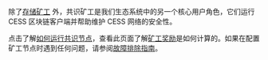 除了[存储矿工](../storage-miner) 外，共识矿工是我们生态系统中的另一个核心用户角色，它们运行 CESS 区块链客户端并帮助维护 CESS 网络的安全性。

点击了解[如何运行共识节点](./running.md)，查看此页面了解[矿工奖励](./reward.md)是如何计算的。如果在配置矿工节点时遇到任何问题，请参阅[故障排除指南](../storage-miner/troubleshooting.md)。
